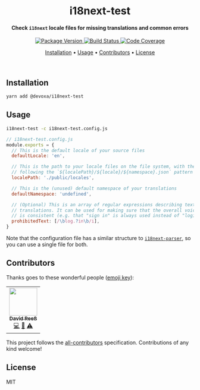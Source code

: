 <!-- Title -->
<h1 align="center">
  i18next-test
</h1>

<!-- Description -->
<h4 align="center">
  Check <code>i18next</code> locale files for missing translations and common errors
</h4>

<!-- Badges -->
<p align="center">
  <a href="https://www.npmjs.com/package/@devoxa/i18next-test">
    <img
      src="https://img.shields.io/npm/v/@devoxa/i18next-test?style=flat-square"
      alt="Package Version"
    />
  </a>

  <a href="https://github.com/devoxa/i18next-test/actions?query=branch%3Amaster+workflow%3A%22Continuous+Integration%22">
    <img
      src="https://img.shields.io/github/actions/workflow/status/devoxa/i18next-test/push.yml?branch=master&style=flat-square"
      alt="Build Status"
    />
  </a>

  <a href="https://codecov.io/github/devoxa/i18next-test">
    <img
      src="https://img.shields.io/codecov/c/github/devoxa/i18next-test/master?style=flat-square"
      alt="Code Coverage"
    />
  </a>
</p>

<!-- Quicklinks -->
<p align="center">
  <a href="#installation">Installation</a> •
  <a href="#usage">Usage</a> •
  <a href="#contributors">Contributors</a> •
  <a href="#license">License</a>
</p>

<br>

## Installation

```bash
yarn add @devoxa/i18next-test
```

## Usage

```bash
i18next-test -c i18next-test.config.js
```

```js
// i18next-test.config.js
module.exports = {
  // This is the default locale of your source files
  defaultLocale: 'en',

  // This is the path to your locale files on the file system, with the files named
  // following the `${localePath}/${locale}/${namespace}.json` pattern
  localePath: './public/locales',

  // This is the (unused) default namespace of your translations
  defaultNamespace: 'undefined',

  // (Optional) This is an array of regular expressions describing text that should not be in the
  // translations. It can be used for making sure that the overall voice of the translations
  // is consistent (e.g. that "sign in" is always used instead of "login").
  prohibitedText: [/\blog.?in\b/i],
}
```

Note that the configuration file has a similar structure to
[`i18next-parser`](https://github.com/i18next/i18next-parser), so you can use a single file for
both.

## Contributors

Thanks goes to these wonderful people ([emoji key](https://allcontributors.org/docs/en/emoji-key)):

<!-- ALL-CONTRIBUTORS-LIST:START - Do not remove or modify this section -->
<!-- prettier-ignore-start -->
<!-- markdownlint-disable -->
<table>
  <tr>
    <td align="center"><a href="https://www.david-reess.de"><img src="https://avatars3.githubusercontent.com/u/4615516?v=4" width="75px;" alt=""/><br /><sub><b>David Reeß</b></sub></a><br /><a href="https://github.com/devoxa/i18next-test/commits?author=queicherius" title="Code">💻</a> <a href="https://github.com/devoxa/i18next-test/commits?author=queicherius" title="Documentation">📖</a> <a href="https://github.com/devoxa/i18next-test/commits?author=queicherius" title="Tests">⚠️</a></td>
  </tr>
</table>

<!-- markdownlint-enable -->
<!-- prettier-ignore-end -->

<!-- ALL-CONTRIBUTORS-LIST:END -->

This project follows the [all-contributors](https://github.com/all-contributors/all-contributors)
specification. Contributions of any kind welcome!

## License

MIT
